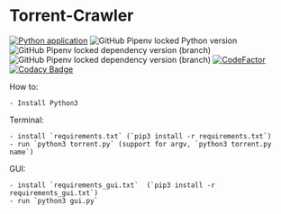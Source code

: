 # Torrent-Crawler

[![Python application](https://github.com/Catta1997/Torrent-Crawler/actions/workflows/python-app.yml/badge.svg?branch=master)](https://github.com/Catta1997/Torrent-Crawler/actions/workflows/python-app.yml)
![GitHub Pipenv locked Python version](https://img.shields.io/github/pipenv/locked/python-version/Catta1997/Torrent-Crawler)
![GitHub Pipenv locked dependency version (branch)](https://img.shields.io/github/pipenv/locked/dependency-version/Catta1997/Torrent-Crawler/requests?color=yellow)
![GitHub Pipenv locked dependency version (branch)](https://img.shields.io/github/pipenv/locked/dependency-version/Catta1997/Torrent-Crawler/beautifulsoup4?color=yellow)
[![CodeFactor](https://www.codefactor.io/repository/github/catta1997/torrent-crawler/badge)](https://www.codefactor.io/repository/github/catta1997/torrent-crawler)
[![Codacy Badge](https://app.codacy.com/project/badge/Grade/c5e29e5593e143e097b0050bf78dfd8a)](https://www.codacy.com/gh/Catta1997/Torrent-Crawler/dashboard?utm_source=github.com&amp;utm_medium=referral&amp;utm_content=Catta1997/Torrent-Crawler&amp;utm_campaign=Badge_Grade)


How to:

    - Install Python3

Terminal:

    - install `requirements.txt` (`pip3 install -r requirements.txt`)
    - run `python3 torrent.py` (support for argv, `python3 torrent.py name`)

GUI:

    - install `requirements_gui.txt`  (`pip3 install -r requirements_gui.txt`)
    - run `python3 gui.py`
